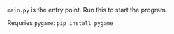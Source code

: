 `main.py` is the entry point. Run this to start the program.

Requries `pygame`: `pip install pygame`
